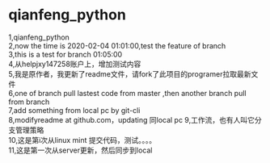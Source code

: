 # qianfeng_python  
1,qianfeng_python  
2,now the time is 2020-02-04 01:01:00,test the feature of branch   
3,this is a test for branch 01:05:00  
4,从helpjxy147258账户上，增加测试内容  
5,我是原作者，我更新了readme文件，请fork了此项目的programer拉取最新文件  
6,one of branch pull lastest code from master ,then another branch pull from branch  
7,add something from local pc by git-cli  
8,modifyreadme at github.com，updating 同local pc
9,工作流，也有人叫它分支管理策略  
10,这是第i次从linux mint 提交代码，测试。。。。  
11,这是第一次从server更新，然后同步到local  
